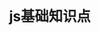 # js基础知识点

<!-- ::: tip
这是一个提示
:::

::: warning 重要
这是一个警告
:::

::: danger
这是一个危险警告
:::

::: details
这是一个详情块，在 IE / Edge 中不生效
::: -->